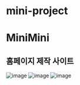 # mini-project
# MiniMini
## 홈페이지 제작 사이트
![image](https://user-images.githubusercontent.com/97017840/164411481-803d9011-528a-45f5-a686-b0cda2aa7e02.png)
![image](https://user-images.githubusercontent.com/97017840/164411505-d4972e1e-59e3-4722-bfbf-bab360eaa433.png)
![image](https://user-images.githubusercontent.com/97017840/164411526-b0e46656-aac6-42dd-8143-44fabc72916e.png)
